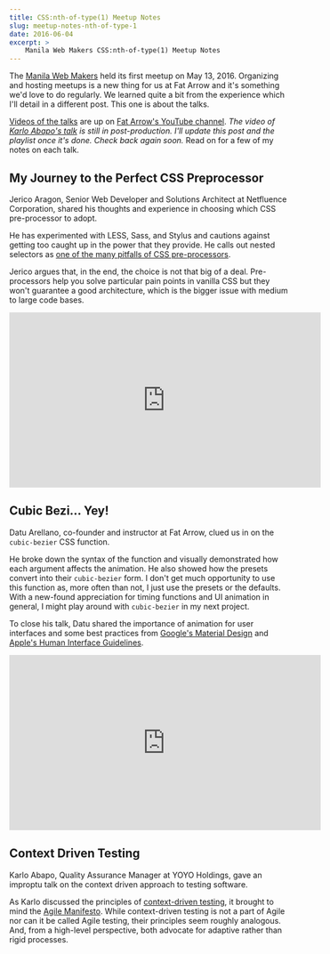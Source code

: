 ```yaml
---
title: CSS:nth-of-type(1) Meetup Notes
slug: meetup-notes-nth-of-type-1
date: 2016-06-04
excerpt: >
    Manila Web Makers CSS:nth-of-type(1) Meetup Notes
---
```


The [Manila Web Makers](https://www.facebook.com/groups/ManilaWebMakers/) held its first meetup on May 13, 2016. Organizing and hosting meetups is a new thing for us at Fat Arrow and it's something we'd love to do regularly. We learned quite a bit from the experience which I'll detail in a different post. This one is about the talks.

[Videos of the talks](https://www.youtube.com/playlist?list=PL5UP8m7CWd08jLCCzvdT-oYa4CzjOnLvt) are up on [Fat Arrow's YouTube channel](https://www.youtube.com/channel/UCVMVBMlcmWoT73arv_D_Ocw). _The video of [Karlo Abapo's talk](#context-driven-testing) is still in post-production. I'll update this post and the playlist once it's done. Check back again soon._ Read on for a few of my notes on each talk.


## My Journey to the Perfect CSS Preprocessor
Jerico Aragon, Senior Web Developer and Solutions Architect at Netfluence Corporation, shared his thoughts and experience in choosing which CSS pre-processor to adopt.

He has experimented with LESS, Sass, and Stylus and cautions against getting too caught up in the power that they provide. He calls out nested selectors as [one of the many pitfalls of CSS pre-processors](http://thesassway.com/beginner/the-inception-rule#css-selector-nightmare).

Jerico argues that, in the end, the choice is not that big of a deal. Pre-processors help you solve particular pain points in vanilla CSS but they won't guarantee a good architecture, which is the bigger issue with medium to large code bases.

<div class="video-container">
  <iframe width="560" height="315" src="https://www.youtube.com/embed/96yjFEw7vq4" frameborder="0" allowfullscreen></iframe>
</div>


## Cubic Bezi... Yey!
Datu Arellano, co-founder and instructor at Fat Arrow, clued us in on the `cubic-bezier` CSS function.

He broke down the syntax of the function and visually demonstrated how each argument affects the animation. He also showed how the presets convert into their `cubic-bezier` form. I don't get much opportunity to use this function as, more often than not, I just use the presets or the defaults. With a new-found appreciation for timing functions and UI animation in general, I might play around with `cubic-bezier` in my next project.

To close his talk, Datu shared the importance of animation for user interfaces and some best practices from [Google's Material Design](https://material.google.com/motion/material-motion.html) and [Apple's Human Interface Guidelines](https://developer.apple.com/library/ios/documentation/UserExperience/Conceptual/MobileHIG/Animation.html#//apple_ref/doc/uid/TP40006556-CH57-SW1).

<div class="video-container">
  <iframe width="560" height="315" src="https://www.youtube.com/embed/wZRcrZeuj_I" frameborder="0" allowfullscreen></iframe>
</div>


## Context Driven Testing
Karlo Abapo, Quality Assurance Manager at YOYO Holdings, gave an improptu talk on the context driven approach to testing software.

As Karlo discussed the principles of [context-driven testing](http://context-driven-testing.com/), it brought to mind the [Agile Manifesto](http://www.agilemanifesto.org/). While context-driven testing is not a part of Agile nor can it be called Agile testing, their principles seem roughly analogous. And, from a high-level perspective, both advocate for adaptive rather than rigid processes.
